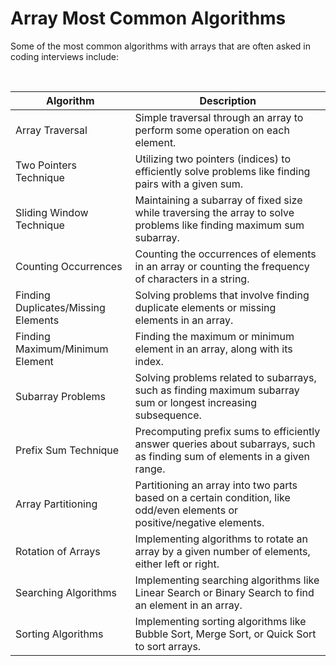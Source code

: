 # Array Most Common Algorithms
 Some of the most common algorithms with arrays that are often asked in coding interviews include:

 <br/>

| Algorithm                   | Description                                                                                           |
|-----------------------------|-------------------------------------------------------------------------------------------------------|
| Array Traversal             | Simple traversal through an array to perform some operation on each element.                          |
| Two Pointers Technique      | Utilizing two pointers (indices) to efficiently solve problems like finding pairs with a given sum.   |
| Sliding Window Technique    | Maintaining a subarray of fixed size while traversing the array to solve problems like finding maximum sum subarray. |
| Counting Occurrences        | Counting the occurrences of elements in an array or counting the frequency of characters in a string. |
| Finding Duplicates/Missing Elements | Solving problems that involve finding duplicate elements or missing elements in an array.           |
| Finding Maximum/Minimum Element     | Finding the maximum or minimum element in an array, along with its index.                             |
| Subarray Problems           | Solving problems related to subarrays, such as finding maximum subarray sum or longest increasing subsequence. |
| Prefix Sum Technique        | Precomputing prefix sums to efficiently answer queries about subarrays, such as finding sum of elements in a given range. |
| Array Partitioning          | Partitioning an array into two parts based on a certain condition, like odd/even elements or positive/negative elements. |
| Rotation of Arrays          | Implementing algorithms to rotate an array by a given number of elements, either left or right.      |
| Searching Algorithms        | Implementing searching algorithms like Linear Search or Binary Search to find an element in an array. |
| Sorting Algorithms          | Implementing sorting algorithms like Bubble Sort, Merge Sort, or Quick Sort to sort arrays.            |



 
